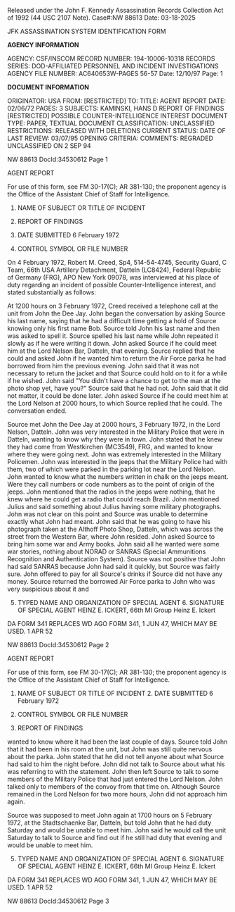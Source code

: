 Released under the John F. Kennedy
Assassination Records Collection Act of
1992 (44 USC 2107 Note). Case#:NW
88613 Date: 03-18-2025

JFK ASSASSINATION SYSTEM
IDENTIFICATION FORM

**AGENCY INFORMATION**

AGENCY: CSF/INSCOM
RECORD NUMBER: 194-10006-10318
RECORDS SERIES: DOD-AFFILIATED PERSONNEL AND INCIDENT INVESTIGATIONS
AGENCY FILE NUMBER: AC640653W-PAGES 56-57
Date: 12/10/97
Page: 1

**DOCUMENT INFORMATION**

ORIGINATOR: USA
FROM: [RESTRICTED]
TO:
TITLE: AGENT REPORT
DATE: 02/06/72
PAGES: 3
SUBJECTS: KAMINSKI, HANS D
REPORT OF FINDINGS
[RESTRICTED]
POSSIBLE COUNTER-INTELLIGENCE INTEREST
DOCUMENT TYPE: PAPER, TEXTUAL DOCUMENT
CLASSIFICATION: UNCLASSIFIED
RESTRICTIONS: RELEASED WITH DELETIONS
CURRENT STATUS:
DATE OF LAST REVIEW: 03/07/95
OPENING CRITERIA:
COMMENTS: REGRADED UNCLASSIFIED ON 2 SEP 94

NW 88613 DocId:34530612 Page 1

AGENT REPORT

For use of this form, see FM 30-17(C); AR 381-130; the proponent agency is the Office of the Assistant Chief of Staff for Intelligence.

1. NAME OF SUBJECT OR TITLE OF INCIDENT
4. REPORT OF FINDINGS

2. DATE SUBMITTED
6 February 1972

3. CONTROL SYMBOL OR FILE NUMBER

On 4 February 1972, Robert M. Creed, Sp4, 514-54-4745, Security
Guard, C Team, 66th USA Artillery Detachment, Datteln (LC8424), Federal
Republic of Germany (FRG), APO New York 09078, was interviewed at his place
of duty regarding an incident of possible Counter-Intelligence interest,
and stated substantially as follows:

At 1200 hours on 3 February 1972, Creed received a telephone call
at the unit from John the Dee Jay. John began the conversation by asking
Source his last name, saying that he had a difficult time getting a hold of
Source knowing only his first name Bob. Source told John his last name and
then was asked to spell it. Source spelled his last name while John repeated
it slowly as if he were writing it down. John asked Source if he could meet
him at the Lord Nelson Bar, Datteln, that evening. Source replied that he
could and asked John if he wanted him to return the Air Force parka he had
borrowed from him the previous evening. John said that it was not necessary
to return the jacket and that Source could hold on to it for a while if he
wished. John said "You didn't have a chance to get to the man at the photo
shop yet, have you?" Source said that he had not. John said that it did not
matter, it could be done later. John asked Source if he could meet him at
the Lord Nelson at 2000 hours, to which Source replied that he could. The
conversation ended.

Source met John the Dee Jay at 2000 hours, 3 February 1972,
in the Lord Nelson, Datteln. John was very interested in the Military
Police that were in Datteln, wanting to know why they were in town. John
stated that he knew they had come from Westkirchen (MC3549), FRG, and wanted
to know where they were going next. John was extremely interested in the
Military Policemen. John was interested in the jeeps that the Military Police
had with them, two of which were parked in the parking lot near the Lord
Nelson. John wanted to know what the numbers written in chalk on the jeeps
meant. Were they call numbers or code numbers as to the point of origin of
the jeeps. John mentioned that the radios in the jeeps were nothing, that
he knew where he could get a radio that could reach Brazil. John mentioned
Julius and said something about Julius having some military photographs.
John was not clear on this point and Source was unable to determine exactly
what John had meant. John said that he was going to have his photograph
taken at the Althoff Photo Shop, Datteln, which was across the street from
the Western Bar, where John resided. John asked Source to bring him some
war and Army books. John said all he wanted were some war stories, nothing
about NORAD or SANRAS (Special Ammunitions Recognition and Authentication
System). Source was not positive that John had said SANRAS because John
had said it quickly, but Source was fairly sure. John offered to pay for
all Source's drinks if Source did not have any money. Source returned
the borrowed Air Force parka to John who was very suspicious about it and

5. TYPED NAME AND ORGANIZATION OF SPECIAL AGENT 6. SIGNATURE OF SPECIAL AGENT
HEINZ E. ICKERT, 66th MI Group Heinz E. Ickert

DA FORM 341 REPLACES WD AGO FORM 341, 1 JUN 47, WHICH MAY BE USED.
1 APR 52

NW 88613 DocId:34530612 Page 2

AGENT REPORT

For use of this form, see FM 30-17(C); AR 381-130; the proponent agency is the Office of the Assistant Chief of Staff for Intelligence.

1. NAME OF SUBJECT OR TITLE OF INCIDENT 2. DATE SUBMITTED
6 February 1972

3. CONTROL SYMBOL OR FILE NUMBER
4. REPORT OF FINDINGS

wanted to know where it had been the last couple of days. Source told John
that it had been in his room at the unit, but John was still quite nervous
about the parka. John stated that he did not tell anyone about what Source
had said to him the night before. John did not talk to Source about what
his was referring to with the statement. John then left Source to talk to
some members of the Military Police that had just entered the Lord Nelson.
John talked only to members of the convoy from that time on. Although Source
remained in the Lord Nelson for two more hours, John did not approach him
again.

Source was supposed to meet John again at 1700 hours on 5 February
1972, at the Stadtschaenke Bar, Datteln, but told John that he had duty
Saturday and would be unable to meet him. John said he would call the
unit Saturday to talk to Source and find out if he still had duty that
evening and would be unable to meet him.

5. TYPED NAME AND ORGANIZATION OF SPECIAL AGENT 6. SIGNATURE OF SPECIAL AGENT
HEINZ E. ICKERT, 66th MI Group Heinz E. Ickert

DA FORM 341 REPLACES WD AGO FORM 341, 1 JUN 47, WHICH MAY BE USED.
1 APR 52

NW 88613 DocId:34530612 Page 3
